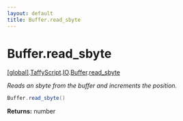 ```yaml
---
layout: default
title: Buffer.read_sbyte
---
```


# Buffer.read_sbyte

[\[global\]]({{site.baseurl}}/docs/).[TaffyScript]({{site.baseurl}}/docs/TaffyScript/).[IO]({{site.baseurl}}/docs/TaffyScript/IO/).[Buffer]({{site.baseurl}}/docs/TaffyScript/IO/Buffer/).[read_sbyte]({{site.baseurl}}/docs/TaffyScript/IO/Buffer/read_sbyte/)

_Reads an sbyte from the buffer and increments the position._

```cs
Buffer.read_sbyte()
```

**Returns:** number

